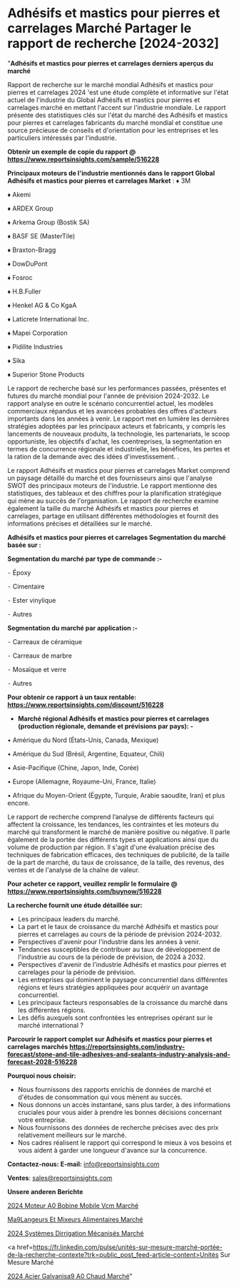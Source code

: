 # Adhésifs et mastics pour pierres et carrelages Marché Partager le rapport de recherche [2024-2032]

"<strong>Adhésifs et mastics pour pierres et carrelages derniers aperçus du marché</strong>

Rapport de recherche sur le marché mondial Adhésifs et mastics pour pierres et carrelages 2024 'est une étude complète et informative sur l'état actuel de l'industrie du Global Adhésifs et mastics pour pierres et carrelages marché en mettant l'accent sur l'industrie mondiale. Le rapport présente des statistiques clés sur l'état du marché des Adhésifs et mastics pour pierres et carrelages fabricants du marché mondial et constitue une source précieuse de conseils et d'orientation pour les entreprises et les particuliers intéressés par l'industrie.

<strong>Obtenir un exemple de copie du rapport @ <a href=https://www.reportsinsights.com/sample/516228>https://www.reportsinsights.com/sample/516228</a></strong>

<strong>Principaux moteurs de l'industrie mentionnés dans le rapport Global Adhésifs et mastics pour pierres et carrelages Market</strong> :
♦ 3M

♦ Akemi

♦ ARDEX Group

♦ Arkema Group (Bostik SA)

♦ BASF SE (MasterTile)

♦ Braxton-Bragg

♦ DowDuPont

♦ Fosroc

♦ H.B.Fuller

♦ Henkel AG & Co KgaA

♦ Laticrete International Inc.

♦ Mapei Corporation

♦ Pidilite Industries

♦ Sika

♦ Superior Stone Products

Le rapport de recherche basé sur les performances passées, présentes et futures du marché mondial pour l'année de prévision 2024-2032. Le rapport analyse en outre le scénario concurrentiel actuel, les modèles commerciaux répandus et les avancées probables des offres d'acteurs importants dans les années à venir. Le rapport met en lumière les dernières stratégies adoptées par les principaux acteurs et fabricants, y compris les lancements de nouveaux produits, la technologie, les partenariats, le scoop opportuniste, les objectifs d'achat, les coentreprises, la segmentation en termes de concurrence régionale et industrielle, les bénéfices, les pertes et la ration de la demande avec des idées d'investissement. .

Le rapport Adhésifs et mastics pour pierres et carrelages Market comprend un paysage détaillé du marché et des fournisseurs ainsi que l'analyse SWOT des principaux moteurs de l'industrie. Le rapport mentionne des statistiques, des tableaux et des chiffres pour la planification stratégique qui mène au succès de l'organisation. Le rapport de recherche examine également la taille du marché Adhésifs et mastics pour pierres et carrelages, partage en utilisant différentes méthodologies et fournit des informations précises et détaillées sur le marché.

<strong>Adhésifs et mastics pour pierres et carrelages Segmentation du marché basée sur :</strong>

<strong>Segmentation du marché par type de commande :-</strong>

⁃ Époxy

⁃ Cimentaire

⁃ Ester vinylique

⁃ Autres

<strong>Segmentation du marché par application :-</strong>

⁃ Carreaux de céramique

⁃ Carreaux de marbre

⁃ Mosaïque et verre

⁃ Autres

<strong>Pour obtenir ce rapport à un taux rentable: <a href=https://www.reportsinsights.com/discount/516228>https://www.reportsinsights.com/discount/516228</a></strong>
<ul>
  <li><strong>Marché régional Adhésifs et mastics pour pierres et carrelages (production régionale, demande et prévisions par pays): -</strong></li>
</ul>
• Amérique du Nord (États-Unis, Canada, Mexique)

• Amérique du Sud (Brésil, Argentine, Equateur, Chili)

• Asie-Pacifique (Chine, Japon, Inde, Corée)

• Europe (Allemagne, Royaume-Uni, France, Italie)

• Afrique du Moyen-Orient (Égypte, Turquie, Arabie saoudite, Iran) et plus encore.

Le rapport de recherche comprend l’analyse de différents facteurs qui affectent la croissance, les tendances, les contraintes et les moteurs du marché qui transforment le marché de manière positive ou négative. Il parle également de la portée des différents types et applications ainsi que du volume de production par région. Il s'agit d'une évaluation précise des techniques de fabrication efficaces, des techniques de publicité, de la taille de la part de marché, du taux de croissance, de la taille, des revenus, des ventes et de l'analyse de la chaîne de valeur.

<strong>Pour acheter ce rapport, veuillez remplir le formulaire @   <a href=https://www.reportsinsights.com/buynow/516228>https://www.reportsinsights.com/buynow/516228</a></strong>

<strong>La recherche fournit une étude détaillée sur:</strong>
<ul>
  <li>Les principaux leaders du marché.</li>
  <li>La part et le taux de croissance du marché Adhésifs et mastics pour pierres et carrelages au cours de la période de prévision 2024-2032.</li>
  <li>Perspectives d'avenir pour l'industrie dans les années à venir.</li>
  <li>Tendances susceptibles de contribuer au taux de développement de l'industrie au cours de la période de prévision, de 2024 à 2032.</li>
  <li>Perspectives d'avenir de l'industrie Adhésifs et mastics pour pierres et carrelages pour la période de prévision.</li>
  <li>Les entreprises qui dominent le paysage concurrentiel dans différentes régions et leurs stratégies appliquées pour acquérir un avantage concurrentiel.</li>
  <li>Les principaux facteurs responsables de la croissance du marché dans les différentes régions.</li>
  <li>Les défis auxquels sont confrontées les entreprises opérant sur le marché international ?</li>
</ul>

<strong>Parcourir le rapport complet sur Adhésifs et mastics pour pierres et carrelages marchés <a href=https://reportsinsights.com/industry-forecast/stone-and-tile-adhesives-and-sealants-industry-analysis-and-forecast-2028-516228>https://reportsinsights.com/industry-forecast/stone-and-tile-adhesives-and-sealants-industry-analysis-and-forecast-2028-516228</a></strong>

<strong>Pourquoi nous choisir:</strong>
<ul>
  <li>Nous fournissons des rapports enrichis de données de marché et d'études de consommation qui vous mènent au succès.</li>
  <li>Nous donnons un accès instantané, sans plus tarder, à des informations cruciales pour vous aider à prendre les bonnes décisions concernant votre entreprise.</li>
  <li>Nous fournissons des données de recherche précises avec des prix relativement meilleurs sur le marché.</li>
  <li>Nos cadres réalisent le rapport qui correspond le mieux à vos besoins et vous aident à garder une longueur d'avance sur la concurrence.</li>
</ul>
<strong>Contactez-nous:
</strong><strong>E-mail:</strong> <a href=mailto:info@reportsinsights.com>info@reportsinsights.com</a>

<strong>Ventes</strong>: <a href=mailto:sales@reportsinsights.com>sales@reportsinsights.com</a>

<strong>Unsere anderen Berichte</strong>

<a href=https://www.linkedin.com/pulse/2024-moteur-%C3%A0-bobine-mobile-vcm-march%C3%A9-analyse-xuxfc/>2024 Moteur A0 Bobine Mobile Vcm Marché</a>

<a href=https://www.linkedin.com/pulse/m%C3%A9langeurs-et-mixeurs-alimentaires-march%C3%A9-2024-2z5yc/>Ma9Langeurs Et Mixeurs Alimentaires Marché</a>

<a href=https://www.linkedin.com/pulse/2024-systèmes-dirrigation-mécanisés-marché-analyse-ha8lc/>2024 Systèmes Dirrigation Mécanisés Marché</a>

<a href=https://fr.linkedin.com/pulse/unités-sur-mesure-marché-portée-de-la-recherche-contexte?trk=public_post_feed-article-content>Unités Sur Mesure Marché</a>

<a href=https://www.linkedin.com/pulse/2024-acier-galvanis%C3%A9-%C3%A0-chaud-march%C3%A9-informations-pecdf/>2024 Acier Galvanisa9 A0 Chaud Marché</a>"
